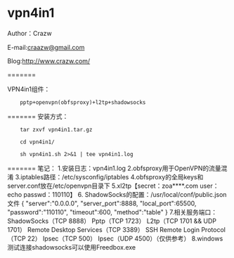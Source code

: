 vpn4in1
=======

Author：Crazw

E-mail:craazw@gmail.com

Blog:http://www.crazw.com/

=======

VPN4in1组件：

        pptp+openvpn(obfsproxy)+l2tp+shadowsocks

=======
安装方式：

        tar zxvf vpn4in1.tar.gz
      
        cd vpn4in1/
      
        sh vpn4in1.sh 2>&1 | tee vpn4in1.log

=======
笔记：
        1.安装日志：vpn4in1.log
        2.obfsproxy用于OpenVPN的流量混淆
        3.iptables路径：/etc/sysconfig/iptables
        4.obfsproxy的全局keys和server.conf放在/etc/openvpn目录下
        5.xl2tp【secret：zoa****.com user：echo passwd：110110】
        6. ShadowSocks的配置：/usr/local/conf/public.json文件
        	{
        	    "server":"0.0.0.0",
        	    "server_port":8888,
        	    "local_port":65500,
        	    "password":"110110",
        	    "timeout":600,
        	    "method":"table"
        	}
        7.相关服务端口：ShadowSocks（TCP 8888）    Pptp（TCP 1723）     L2tp（TCP 1701 && UDP 1701）
                       Remote Desktop Services（TCP 3389）    SSH Remote Login Protocol（TCP 22） 
                       Ipsec（TCP 500）  Ipsec（UDP 4500）（仅供参考）
        8.windows测试连接shadowsocks可以使用Freedbox.exe
